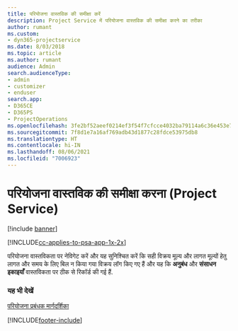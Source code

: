 ```yaml
---
title: परियोजना वास्तविक की समीक्षा करें
description: Project Service में परियोजना वास्तविक की समीक्षा करने का तरीका
author: rumant
ms.custom:
- dyn365-projectservice
ms.date: 8/03/2018
ms.topic: article
ms.author: rumant
audience: Admin
search.audienceType:
- admin
- customizer
- enduser
search.app:
- D365CE
- D365PS
- ProjectOperations
ms.openlocfilehash: 3fe2bf52aeef0214ef3f54f7cfcce4032ba79114a6c36e453e7412a85af52a49
ms.sourcegitcommit: 7f8d1e7a16af769adb43d1877c28fdce53975db8
ms.translationtype: HT
ms.contentlocale: hi-IN
ms.lasthandoff: 08/06/2021
ms.locfileid: "7006923"
---
```

# <a name="review-project-actuals-project-service"></a>परियोजना वास्तविक की समीक्षा करना (Project Service)

[!include [banner](../includes/psa-now-project-operations.md)]

[!INCLUDE[cc-applies-to-psa-app-1x-2x](../includes/cc-applies-to-psa-app-1x-2x.md)]

परियोजना वास्तविकता पर नेविगेट करें और यह सुनिश्चित करें कि सही विक्रय मूल्य और लागत मूल्यों हेतु लागत और समय के लिए बिल न किया गया विक्रय लॉग किए गए हैं और यह कि **अनुबंध** और **संसाधन इकाइयाँ** वास्तविकता पर ठीक से रिकॉर्ड की गई हैं.  
  
### <a name="see-also"></a>यह भी देखें  
 [परियोजना प्रबंधक मार्गदर्शिका](../psa/project-manager-guide.md)


[!INCLUDE[footer-include](../includes/footer-banner.md)]